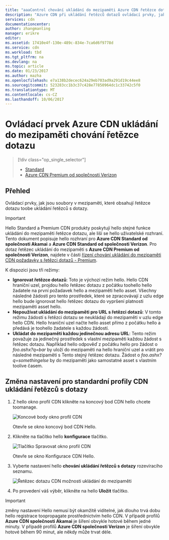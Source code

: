```yaml
---
title: "aaaControl chování ukládání do mezipaměti Azure CDN řetězce dotazu | Microsoft Docs"
description: "Azure CDN při ukládání řetězců dotazů ovládací prvky, jak jsou soubory toobe do mezipaměti, které obsahují řetězce dotazu."
services: cdn
documentationcenter: 
author: zhangmanling
manager: erikre
editor: 
ms.assetid: 17410e4f-130e-489c-834e-7ca6d6f9778d
ms.service: cdn
ms.workload: tbd
ms.tgt_pltfrm: na
ms.devlang: na
ms.topic: article
ms.date: 01/23/2017
ms.author: mazha
ms.openlocfilehash: e7a138b2decec624a29eb703ad9a291d19c44ee8
ms.sourcegitcommit: 523283cc1b3c37c428e77850964dc1c33742c5f0
ms.translationtype: MT
ms.contentlocale: cs-CZ
ms.lasthandoff: 10/06/2017
---
```

# <a name="control-azure-cdn-caching-behavior-with-query-strings"></a>Ovládací prvek Azure CDN ukládání do mezipaměti chování řetězce dotazu
> [!div class="op_single_selector"]
> * [Standard](cdn-query-string.md)
> * [Azure CDN Premium od společnosti Verizon](cdn-query-string-premium.md)
> 
> 

## <a name="overview"></a>Přehled
Ovládací prvky, jak jsou soubory v mezipaměti, které obsahují řetězce dotazu toobe ukládání řetězců s dotazy.

> [!IMPORTANT]
> Hello Standard a Premium CDN produkty poskytují hello stejné funkce ukládání do mezipaměti řetězce dotazu, ale liší se hello uživatelské rozhraní.  Tento dokument popisuje hello rozhraní pro **Azure CDN Standard od společnosti Akamai** a **Azure CDN Standard od společnosti Verizon**.  Pro dotaz řetězec ukládání do mezipaměti s **Azure CDN Premium od společnosti Verizon**, najdete v části [řízení chování ukládání do mezipaměti CDN požadavky s řetězci dotazů - Premium](cdn-query-string-premium.md).
> 
> 

K dispozici jsou tři režimy:

* **Ignorovat řetězce dotazů**: Toto je výchozí režim hello.  Hello CDN hraniční uzel, projdou hello řetězec dotazu z počátku toohello hello žadatele na první požadavek hello a mezipaměti hello asset.  Všechny následné žádosti pro tento prostředek, které se zpracovávají z uzlu edge hello bude ignorovat hello řetězec dotazu do vypršení platnosti mezipaměti asset hello.
* **Nepoužívat ukládání do mezipaměti pro URL s řetězci dotazů**: V tomto režimu žádostí s řetězci dotazu se neukládají do mezipaměti v uzlu edge hello CDN.  Hello hraniční uzel načte hello asset přímo z počátku hello a předává je toohello žadatele s každou žádostí.
* **Ukládat do mezipaměti každou jedinečnou adresu URL**: Tento režim považuje za jedinečný prostředek s vlastní mezipaměti každou žádost s řetězec dotazu.  Například hello odpověď z počátku hello pro žádost o *foo.ashx?q=bar* by uloží do mezipaměti na hello hraniční uzel a vrátit pro následné mezipaměti s Tento stejný řetězec dotazu.  Žádost o *foo.ashx?q=somethingelse* by do mezipaměti jako samostatné asset s vlastním toolive časem.

## <a name="changing-query-string-caching-settings-for-standard-cdn-profiles"></a>Změna nastavení pro standardní profily CDN ukládání řetězců s dotazy
1. Z hello okno profil CDN klikněte na koncový bod CDN hello chcete toomanage.
   
    ![Koncové body okno profil CDN](./media/cdn-query-string/cdn-endpoints.png)
   
    Otevře se okno koncový bod CDN Hello.
2. Klikněte na tlačítko hello **konfigurace** tlačítko.
   
    ![Tlačítko Spravovat okno profil CDN](./media/cdn-query-string/cdn-config-btn.png)
   
    Otevře se okno Konfigurace CDN Hello.
3. Vyberte nastavení hello **chování ukládání řetězců s dotazy** rozevíracího seznamu.
   
    ![Řetězec dotazu CDN možnosti ukládání do mezipaměti](./media/cdn-query-string/cdn-query-string.png)
4. Po provedení váš výběr, klikněte na hello **Uložit** tlačítko.

> [!IMPORTANT]
> změny nastavení Hello nemusí být okamžitě viditelné, jak dlouho trvá dobu hello registrace toopropagate prostřednictvím hello CDN.  V případě profilů <b>Azure CDN společnosti Akamai</b> je šíření obvykle hotové během jedné minuty.  V případě profilů <b>Azure CDN společnosti Verizon</b> je šíření obvykle hotové během 90 minut, ale někdy může trvat déle.
> 
> 

